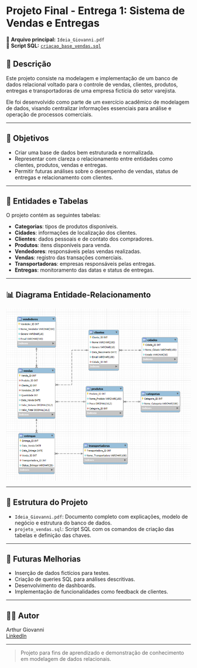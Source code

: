 # Projeto Final - Entrega 1: Sistema de Vendas e Entregas

📁 **Arquivo principal:** `Ideia_Giovanni.pdf`  
🧾 **Script SQL:** [`criacao_base_vendas.sql`](https://github.com/Artiovanni/Projeto_Vendas/blob/main/projeto_vendas.sql)

## 📌 Descrição

Este projeto consiste na modelagem e implementação de um banco de dados relacional voltado para o controle de vendas, clientes, produtos, entregas e transportadoras de uma empresa fictícia do setor varejista.

Ele foi desenvolvido como parte de um exercício acadêmico de modelagem de dados, visando centralizar informações essenciais para análise e operação de processos comerciais.

---

## 🎯 Objetivos

- Criar uma base de dados bem estruturada e normalizada.
- Representar com clareza o relacionamento entre entidades como clientes, produtos, vendas e entregas.
- Permitir futuras análises sobre o desempenho de vendas, status de entregas e relacionamento com clientes.

---

## 🧱 Entidades e Tabelas

O projeto contém as seguintes tabelas:

- **Categorias**: tipos de produtos disponíveis.
- **Cidades**: informações de localização dos clientes.
- **Clientes**: dados pessoais e de contato dos compradores.
- **Produtos**: itens disponíveis para venda.
- **Vendedores**: responsáveis pelas vendas realizadas.
- **Vendas**: registro das transações comerciais.
- **Transportadoras**: empresas responsáveis pelas entregas.
- **Entregas**: monitoramento das datas e status de entregas.

---

## 📊 Diagrama Entidade-Relacionamento

![Diagrama ER](https://github.com/Artiovanni/Projeto_Vendas/blob/main/Imagem_DER/DER_ProjetoVendas.png)

---

## 📂 Estrutura do Projeto

- `Ideia_Giovanni.pdf`: Documento completo com explicações, modelo de negócio e estrutura do banco de dados.
- `projeto_vendas.sql`: Script SQL com os comandos de criação das tabelas e definição das chaves.

---

## 📌 Futuras Melhorias

- Inserção de dados fictícios para testes.
- Criação de queries SQL para análises descritivas.
- Desenvolvimento de dashboards.
- Implementação de funcionalidades como feedback de clientes.

---

## 👨‍💻 Autor

Arthur Giovanni  
[LinkedIn](https://www.linkedin.com/in/arthur-giovanni/)

---

> Projeto para fins de aprendizado e demonstração de conhecimento em modelagem de dados relacionais.
